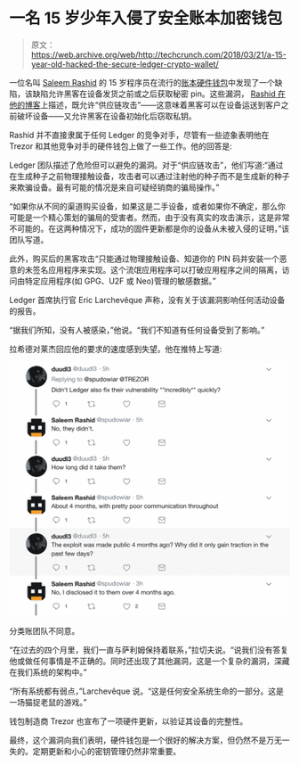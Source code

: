 # 一名 15 岁少年入侵了安全账本加密钱包 

> 原文：<https://web.archive.org/web/http://techcrunch.com/2018/03/21/a-15-year-old-hacked-the-secure-ledger-crypto-wallet/>

一位名叫 [Saleem Rashid](https://web.archive.org/web/20230130020531/https://twitter.com/spudowiar) 的 15 岁程序员在流行的[账本硬件钱包](https://web.archive.org/web/20230130020531/https://techcrunch.com/tag/ledger-nano-s/)中发现了一个缺陷，该缺陷允许黑客在设备发货之前或之后获取秘密 pin。这些漏洞， [Rashid 在他的博客](https://web.archive.org/web/20230130020531/https://saleemrashid.com/2018/03/20/breaking-ledger-security-model/)上描述，既允许“供应链攻击”——这意味着黑客可以在设备运送到客户之前破坏设备——又允许黑客在设备初始化后窃取私钥。

Rashid 并不直接隶属于任何 Ledger 的竞争对手，尽管有一些迹象表明他在 Trezor 和其他竞争对手的硬件钱包上做了一些工作。他的回答是:

Ledger 团队描述了危险但可以避免的漏洞。对于“供应链攻击”，他们写道:“通过在生成种子之前物理接触设备，攻击者可以通过注射他的种子而不是生成新的种子来欺骗设备。最有可能的情况是来自可疑经销商的骗局操作。”

“如果你从不同的渠道购买设备，如果这是二手设备，或者如果你不确定，那么你可能是一个精心策划的骗局的受害者。然而，由于没有真实的攻击演示，这是非常不可能的。在这两种情况下，成功的固件更新都是你的设备从未被入侵的证明，”该团队写道。

此外，购买后的黑客攻击“只能通过物理接触设备、知道你的 PIN 码并安装一个恶意的未签名应用程序来实现。这个流氓应用程序可以打破应用程序之间的隔离，访问由特定应用程序(如 GPG、U2F 或 Neo)管理的敏感数据。”

Ledger 首席执行官 Eric Larchevêque 声称，没有关于该漏洞影响任何活动设备的报告。

“据我们所知，没有人被感染，”他说。“我们不知道有任何设备受到了影响。”

拉希德对莱杰回应他的要求的速度感到失望。他在推特上写道:

![](img/7b203452abf66e3722aaa3ff529eef2a.png)

分类账团队不同意。

“在过去的四个月里，我们一直与萨利姆保持着联系，”拉切夫说。“说我们没有答复他或做任何事情是不正确的。同时还出现了其他漏洞，这是一个复杂的漏洞，深藏在我们系统的架构中。”

“所有系统都有弱点，”Larchevêque 说。“这是任何安全系统生命的一部分。这是一场猫捉老鼠的游戏。”

钱包制造商 Trezor 也宣布了一项硬件更新，以验证其设备的完整性。

最终，这个漏洞向我们表明，硬件钱包是一个很好的解决方案，但仍然不是万无一失的。定期更新和小心的密钥管理仍然非常重要。